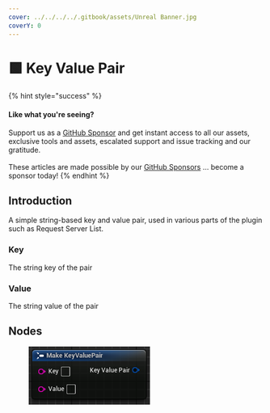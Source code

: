 ```yaml
---
cover: ../../../../.gitbook/assets/Unreal Banner.jpg
coverY: 0
---
```


# 🟩 Key Value Pair

{% hint style="success" %}
#### Like what you're seeing?

Support us as a [GitHub Sponsor](../../../../where-to-buy/become-a-sponsor.md) and get instant access to all our assets, exclusive tools and assets, escalated support and issue tracking and our gratitude.\
\
These articles are made possible by our [GitHub Sponsors](../../../../where-to-buy/become-a-sponsor.md) ... become a sponsor today!
{% endhint %}

## Introduction

A simple string-based key and value pair, used in various parts of the plugin such as Request Server List.

### Key

The string key of the pair

### Value

The string value of the pair

## Nodes

<figure><img src="../../../../.gitbook/assets/image (262).png" alt=""><figcaption></figcaption></figure>
